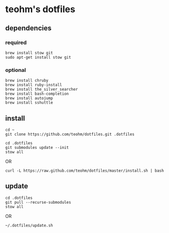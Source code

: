 # teohm's dotfiles



## dependencies

### required
```
brew install stow git
sudo apt-get install stow git
```

### optional
```
brew install chruby
brew install ruby-install
brew install the_silver_searcher
brew install bash-completion
brew install autojump
brew install sshuttle
```

## install
```
cd ~
git clone https://github.com/teohm/dotfiles.git .dotfiles

cd .dotfiles
git submodules update --init
stow all
```
OR

```
curl -L https://raw.github.com/teohm/dotfiles/master/install.sh | bash
```

## update
```
cd .dotfiles
git pull --recurse-submodules
stow all
```

OR

```
~/.dotfiles/update.sh
```

